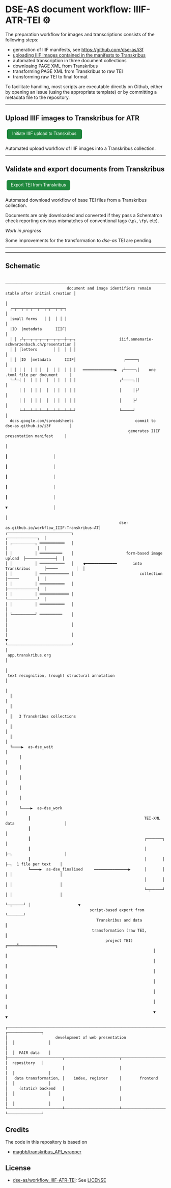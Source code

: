 # DSE-AS document workflow: IIIF-ATR-TEI ⚙️ 

The preparation workflow for images and transcriptions consists of the following steps:

* generation of IIIF manifests, see https://github.com/dse-as/i3f
* [uploading IIIF images contained in the manifests to Transkribus](#upload-iiif-images-to-transkribus-for-atr)
* automated transcription in three document collections
* downloaing PAGE XML from Transkribus
* transforming PAGE XML from Transkribus to raw TEI
* transforming raw TEI to final format

<!--
Auxiliary methods:

* [deleting documents from a Transkribus collection](delete-documents-from-transkribus-collection)
-->
To facilitate handling, most scripts are executable directly on Github, either by opening an issue (using the appropriate template) or by committing a metadata file to the repository.

---

## Upload IIIF images to Transkribus for ATR

[![Initiate IIIF upload to Transkribus](assets/iiif-upload.png)](https://github.com/dse-as/workflow_IIIF-ATR-TEI/issues/new/choose)

Automated upload workflow of IIIF images into a Transkribus collection.

<!--
---

## Delete documents from Transkribus collection

[![Delete Transkribus document](assets/doc-deletion.png)](https://github.com/dse-as/workflow_IIIF-ATR-TEI/issues/new/choose)
-->
---

## Validate and export documents from Transkribus

[![Export TEI from Transkribus](assets/transkribus-export.png)](https://github.com/dse-as/workflow_IIIF-ATR-TEI/issues/new/choose)

Automated download workflow of base TEI files from a Transkribus collection.

Documents are only downloaded and converted if they pass a Schematron check reporting obvious mismatches of conventional tags (`\p\`, `\fp\` etc).

*Work in progress*

Some improvements for the transformation to *dse-as* TEI are pending.

---
---

## Schematic


```
        ───────────────────────────────────────────────────────────────────────────────────────╮
                           document and image identifiers remain stable after initial creation │
                                                                                               │
  ┌─┬──┬─┬─┬──┬──┬─┬──┬─┬─┐                                                                    │
  │small forms   │ │  │ │ │                                                                    │
  │ID  │metadata      IIIF│                                                                    │
  │ │ ┌┴┬──┬─┬─┬──┬──┬─┬──┼─┬─┐                   iiif.annemarie-schwarzenbach.ch/presentation │
  │ │ │letters       │ │  │ │ │                                                                │
  │ │ │ID  │metadata      IIIF│                     ┌─────┐                                    │
  │ │ │ │  │ │ │  │  │ │  │ │ │   ━━━━━━━━━━━━━━▶  ┌┴────┐│    one .toml file per document     │
  └─┴─┤ │  │ │ │  │  │ │  │ │ │                   ┌┴────┐││                                    │
      │ │  │ │ │  │  │ │  │ │ │                   │     │├┘                                    │
      │ │  │ │ │  │  │ │  │ │ │                   │     ├┘                                     │
      └─┴──┴─┴─┴──┴──┴─┴──┴─┴─┘                   └─────┘                                      │
  docs.google.com/spreadsheets                           commit to dse-as.github.io/i3f        │
                                                      generates IIIF presentation manifest     │
                                                                                               │
                                                                          ┃                    │
                                                                          ┃                    │
                                                                          ┃                    │
                                                                          ┃                    │
                                                                          ┃                    │
                                                                          ▼                    │
                                                                                               │
                                                  dse-as.github.io/workflow_IIIF-Transkribus-AT│
┌────────────────────────────┐                                                ┌─────────────┐  │
│ ┌──────────┐ ═══════════   │                                                │             │  │
│ │          │ ══════════    │                       form-based image upload  ├─────────────┤  │
│ │          │ ═══════════   │    ◀━━━━━━━━━━━━━━       into Transkribus      │─────        │  │
│ │          │ ═════════════ │                             collection         │─────        │  │
│ │          │ ═══════════   │                                                ├─────────────┤  │
│ │          │ ═════════════ │                                                └─────────────┘  │
│ │          │ ═══════════   │                                                                 │
│ └──────────┘ ══════════    │                                                                 │
│                            │                                                                 │
│                            │                                                                 ▼
└────────────────────────────┘                                                                 │
 app.transkribus.org                                                                           │
                                                                                               │
 text recognition, (rough) structural annotation                                               │
                                                                                               │
  ┃                                                                                            │
  ┃                                                                                            │
  ┃   3 Transkribus collections                                                                │
  ┃                                                                                            │
  ┃                                                                                            │
  ┗━━━━▶  as-dse_wait                                                                          │
      ┃                                                                                        │
      ┃                                                                                        │
      ┃                                                                                        │
      ┃                                                                                        │
      ┃                                                                                        │
      ┗━━━━▶  as-dse_work                                                                      │
          ┃                                                  TEI-XML data                      │
          ┃                                                                                    │
          ┃                                                  ┌───────┐                         │
          ┃                                                  │       ├─┐                       │
          ┃                                                  │       │ ├─┐  1 file per text    │
          ┗━━━━▶  as-dse_finalised     ━━━━━━━━━━━━━━━▶      │       │ │ │                     │
                                                             │       │ │ │                     │
                                                             └─┬─────┘ │ │                     │
                                                               └─┬─────┘ │                     ▼
                                     script-based export from    └───────┘                      
                                        Transkribus and data          ║                         
                                      transformation (raw TEI,        ║                         
                                            project TEI)         ╔════╩════════════════╗        
                                                                 ║                     ║        
                                                                 ║                     ║        
                                                                 ║                     ║        
                                                                 ║                     ║        
                                                                 ║                     ║        
                                                                 ║                     ║        
                                                                 ▼                     ▼        
                                                                                                
┌──────────────────────────────────────────────────────────────────────────┐  ┌───────────────┐ 
│                     development of web presentation                      │  │               │ 
│                                                                          │  │  FAIR data    │ 
├────────────────────────┬────────────────────────┬────────────────────────┤  │  repository   │ 
│                        │                        │                        │  │               │ 
│   data transformation, │    index, register     │        frontend        │  │               │ 
│     (static) backend   │                        │                        │  │               │ 
│                        │                        │                        │  │               │ 
└────────────────────────┴────────────────────────┴────────────────────────┘  └───────────────┘ 
```

## Credits

The code in this repository is based on 

* [magbb/transkribus_API_wrapper](https://github.com/magbb/transkribus_API_wrapper/blob/master/transkribus_API_IIIF_NB_pipeline.ipynb)

## License

* [dse-as/workflow_IIIF-ATR-TEI](https://github.com/dse-as/workflow_IIIF-ATR-TEI): See [LICENSE](LICENSE)

